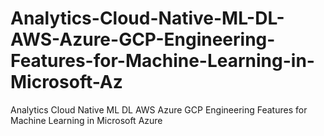 # Analytics-Cloud-Native-ML-DL-AWS-Azure-GCP-Engineering-Features-for-Machine-Learning-in-Microsoft-Az
Analytics Cloud Native ML DL AWS Azure GCP Engineering Features for Machine Learning in Microsoft Azure
